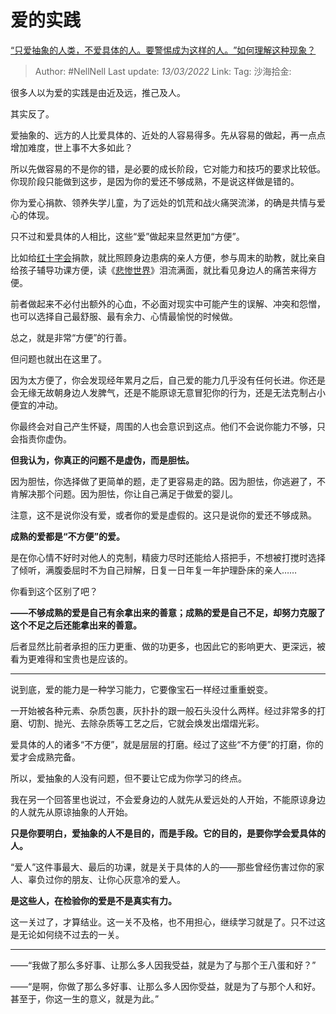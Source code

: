 # 爱的实践
[“只爱抽象的人类，不爱具体的人。要警惕成为这样的人。​”如何理解这种现象？](https://www.zhihu.com/question/471922836/answer/2381004386)

> Author: #NellNell
> Last update: *13/03/2022*
> Link:
> Tag:
> 沙海拾金:

很多人以为爱的实践是由近及远，推己及人。

其实反了。

爱抽象的、远方的人比爱具体的、近处的人容易得多。先从容易的做起，再一点点增加难度，世上事不大多如此？

所以先做容易的不是你的错，是必要的成长阶段，它对能力和技巧的要求比较低。你现阶段只能做到这步，是因为你的爱还不够成熟，不是说这样做是错的。

你为爱心捐款、领养失学儿童，为了远处的饥荒和战火痛哭流涕，的确是共情与爱心的体现。

只不过和爱具体的人相比，这些“爱”做起来显然更加“方便”。

比如给[红十字会](https://www.zhihu.com/search?q=%E7%BA%A2%E5%8D%81%E5%AD%97%E4%BC%9A&search_source=Entity&hybrid_search_source=Entity&hybrid_search_extra=%7B%22sourceType%22%3A%22answer%22%2C%22sourceId%22%3A2381004386%7D)捐款，就比照顾身边患病的亲人方便，参与周末的助教，就比亲自给孩子辅导功课方便，读《[悲惨世界](https://www.zhihu.com/search?q=%E6%82%B2%E6%83%A8%E4%B8%96%E7%95%8C&search_source=Entity&hybrid_search_source=Entity&hybrid_search_extra=%7B%22sourceType%22%3A%22answer%22%2C%22sourceId%22%3A2381004386%7D)》泪流满面，就比看见身边人的痛苦来得方便。

前者做起来不必付出额外的心血，不必面对现实中可能产生的误解、冲突和怨憎，也可以选择自己最舒服、最有余力、心情最愉悦的时候做。

总之，就是非常“方便”的行善。

但问题也就出在这里了。

因为太方便了，你会发现经年累月之后，自己爱的能力几乎没有任何长进。你还是会无缘无故朝身边人发脾气，还是不能原谅无意冒犯你的行为，还是无法克制占小便宜的冲动。

你最终会对自己产生怀疑，周围的人也会意识到这点。他们不会说你能力不够，只会指责你虚伪。

**但我认为，你真正的问题不是虚伪，而是胆怯。**

因为胆怯，你选择做了更简单的题，走了更容易走的路。因为胆怯，你逃避了，不肯解决那个问题。因为胆怯，你让自己满足于做爱的婴儿。

注意，这不是说你没有爱，或者你的爱是虚假的。这只是说你的爱还不够成熟。

**成熟的爱都是“不方便”的爱。**

是在你心情不好时对他人的克制，精疲力尽时还能给人搭把手，不想被打搅时选择了倾听，满腹委屈时不为自己辩解，日复一日年复一年护理卧床的亲人……

你看到这个区别了吧？

**——不够成熟的爱是自己有余拿出来的善意；成熟的爱是自己不足，却努力克服了这个不足之后还能拿出来的善意。**

后者显然比前者承担的压力更重、做的功更多，也因此它的影响更大、更深远，被看为更难得和宝贵也是应该的。

---

说到底，爱的能力是一种学习能力，它要像宝石一样经过重重蜕变。

一开始被各种元素、杂质包裹，灰扑扑的跟一般石头没什么两样。经过非常多的打磨、切割、抛光、去除杂质等工艺之后，它就会焕发出熠熠光彩。

爱具体的人的诸多“不方便”，就是层层的打磨。经过了这些“不方便”的打磨，你的爱才会成熟完备。

所以，爱抽象的人没有问题，但不要让它成为你学习的终点。

我在另一个回答里也说过，不会爱身边的人就先从爱远处的人开始，不能原谅身边的人就先从原谅抽象的人开始。

**只是你要明白，爱抽象的人不是目的，而是手段。它的目的，是要你学会爱具体的人。**

“爱人”这件事最大、最后的功课，就是关于具体的人的——那些曾经伤害过你的家人、辜负过你的朋友、让你心灰意冷的爱人。

**是这些人，在检验你的爱是不是真实有力。**

这一关过了，才算结业。这一关不及格，也不用担心，继续学习就是了。只不过这是无论如何绕不过去的一关。

---

——“我做了那么多好事、让那么多人因我受益，就是为了与那个王八蛋和好？”

——“是啊，你做了那么多好事、让那么多人因你受益，就是为了与那个人和好。甚至于，你这一生的意义，就是为此。”
